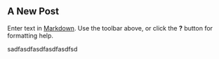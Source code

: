 ## A New Post

Enter text in [Markdown](http://daringfireball.net/projects/markdown/). Use the toolbar above, or click the **?** button for formatting help.

sadfasdfasdfasdfasdfsd
